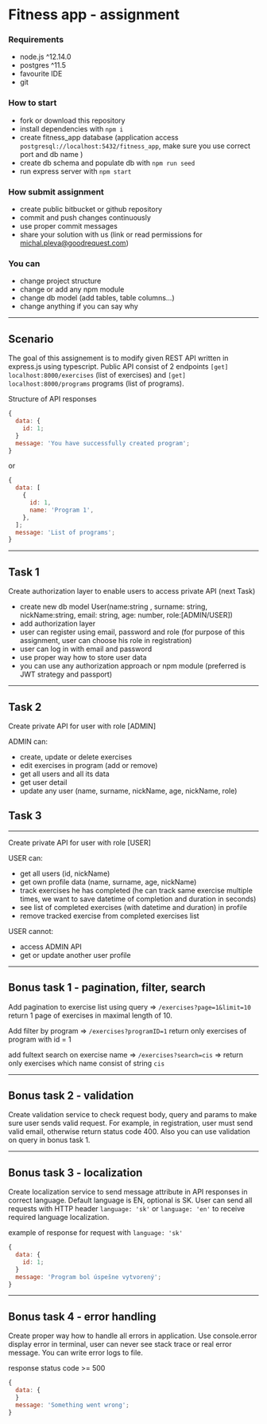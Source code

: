 # Fitness app - assignment

### Requirements

- node.js ^12.14.0
- postgres ^11.5
- favourite IDE
- git

### How to start

- fork or download this repository
- install dependencies with `npm i`
- create fitness_app database (application access `postgresql://localhost:5432/fitness_app`, make sure you use correct port and db name )
- create db schema and populate db with `npm run seed`
- run express server with `npm start`

### How submit assignment

- create public bitbucket or github repository
- commit and push changes continuously
- use proper commit messages
- share your solution with us (link or read permissions for michal.pleva@goodrequest.com)

### You can

- change project structure
- change or add any npm module
- change db model (add tables, table columns...)
- change anything if you can say why

---

## Scenario

The goal of this assignement is to modify given REST API written in express.js using typescript. Public API consist of 2 endpoints `[get]` `localhost:8000/exercises` (list of exercises) and `[get]` `localhost:8000/programs` programs (list of programs).

Structure of API responses

```javascript
{
  data: {
    id: 1;
  }
  message: 'You have successfully created program';
}
```

or

```javascript
{
  data: [
    {
      id: 1,
      name: 'Program 1',
    },
  ];
  message: 'List of programs';
}
```

---

## Task 1

Create authorization layer to enable users to access private API (next Task)

- create new db model User(name:string , surname: string, nickName:string, email: string, age: number, role:[ADMIN/USER])
- add authorization layer
- user can register using email, password and role (for purpose of this assignment, user can choose his role in registration)
- user can log in with email and password
- use proper way how to store user data
- you can use any authorization approach or npm module (preferred is JWT strategy and passport)

---

## Task 2

Create private API for user with role [ADMIN]

ADMIN can:

- create, update or delete exercises
- edit exercises in program (add or remove)
- get all users and all its data
- get user detail
- update any user (name, surname, nickName, age, nickName, role)

## Task 3

---

Create private API for user with role [USER]

USER can:

- get all users (id, nickName)
- get own profile data (name, surname, age, nickName)
- track exercises he has completed (he can track same exercise multiple times, we want to save datetime of completion and duration in seconds)
- see list of completed exercises (with datetime and duration) in profile
- remove tracked exercise from completed exercises list

USER cannot:

- access ADMIN API
- get or update another user profile

---

## Bonus task 1 - pagination, filter, search

Add pagination to exercise list using query => `/exercises?page=1&limit=10` return 1 page of exercises in maximal length of 10.

Add filter by program => `/exercises?programID=1` return only exercises of program with id = 1

add fultext search on exercise name => `/exercises?search=cis` => return only exercises which name consist of string `cis`

---

## Bonus task 2 - validation

Create validation service to check request body, query and params to make sure user sends valid request. For example, in registration, user must send valid email, otherwise return status code 400.
Also you can use validation on query in bonus task 1.

---

## Bonus task 3 - localization

Create localization service to send message attribute in API responses in correct language. Default language is EN, optional is SK. User can send all requests with HTTP header `language: 'sk'` or `language: 'en'` to receive required language localization.

example of response for request with `language: 'sk'`

```javascript
{
  data: {
    id: 1;
  }
  message: 'Program bol úspešne vytvorený';
}
```

---

## Bonus task 4 - error handling

Create proper way how to handle all errors in application. Use console.error display error in terminal, user can never see stack trace or real error message. You can write error logs to file.

response status code >= 500

```javascript
{
  data: {
  }
  message: 'Something went wrong';
}
```
